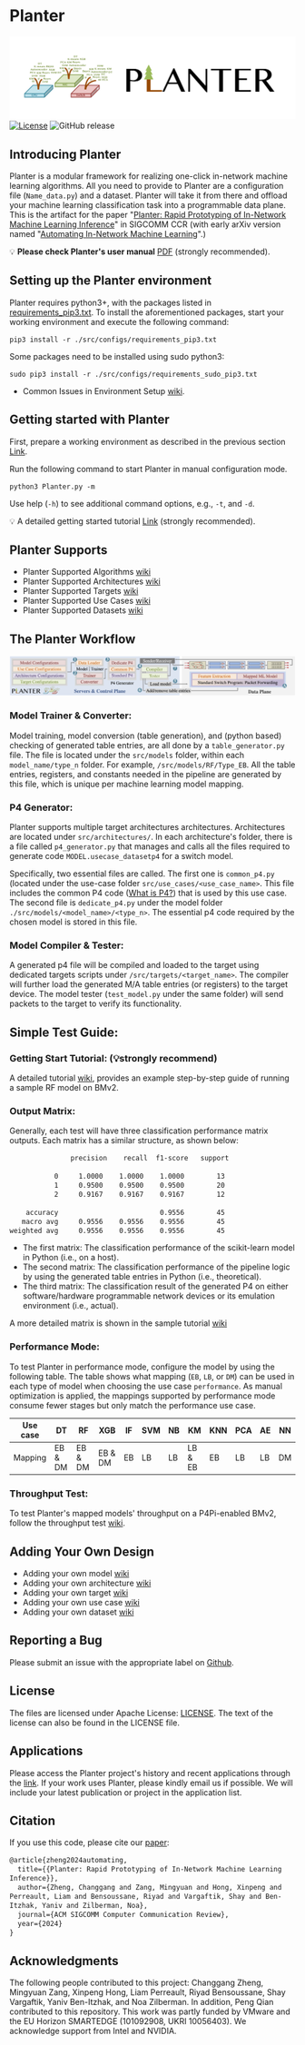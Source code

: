# Planter
![Planter Logo](src/images/logo.png)
[![License](https://img.shields.io/badge/License-Apache%202.0-blue.svg)](https://opensource.org/licenses/Apache-2.0)
![GitHub release](https://img.shields.io/badge/release%20tag-v0.1.0-orange)

## Introducing Planter
Planter is a modular framework for realizing one-click in-network machine learning algorithms. All you need to provide to Planter are a configuration file (```Name_data.py```) and a dataset. Planter will take it from there and offload your machine learning classification task into a programmable data plane. This is the artifact for the paper "[Planter: Rapid Prototyping of In-Network Machine Learning Inference](https://eng.ox.ac.uk/media/zetja3ek/zheng24planter.pdf)" in SIGCOMM CCR (with early arXiv version named "[Automating In-Network Machine Learning](https://arxiv.org/pdf/2205.08824.pdf)".) 

💡 **Please check Planter's user manual** [PDF](./Docs/Planter_User_Document_v0.1.0.pdf) (strongly recommended). 

## Setting up the Planter environment <span id = "environment"></span>

Planter requires python3+, with the packages listed in [requirements_pip3.txt](./src/configs/requirements_pip3.txt). To install the aforementioned packages, start your working environment and execute the following command:

```
pip3 install -r ./src/configs/requirements_pip3.txt
``` 
Some packages need to be installed using sudo python3:

```
sudo pip3 install -r ./src/configs/requirements_sudo_pip3.txt
``` 
- Common Issues in Environment Setup [wiki](./src/help/Common_Issues/Envronment_Issues.md).

## Getting started with Planter

First, prepare a working environment as described in the previous section [Link](#environment). 

Run the following command to start Planter in manual configuration mode. 

```
python3 Planter.py -m
``` 

Use help (```-h```) to see additional command options, e.g., ```-t```, and ```-d```. 

💡 A detailed getting started tutorial [Link](./src/help/Sample_Tutorial/Planter_Tutorial.md) (strongly recommended). 


## Planter Supports

- Planter Supported Algorithms [wiki](./src/help/Planter_Supports/Planter_Supported_Algorithms.md)
- Planter Supported Architectures [wiki](./src/help/Planter_Supports/Planter_Supported_Architectures.md)
- Planter Supported Targets [wiki](./src/help/Planter_Supports/Planter_Supported_Targets.md)
- Planter Supported Use Cases [wiki](./src/help/Planter_Supports/Planter_Supported_Use_Cases.md)
- Planter Supported Datasets [wiki](./src/help/Planter_Supports/Planter_Supported_Datasets.md)

## The Planter Workflow
![Planter Framework](src/images/framework.png)
### Model Trainer & Converter:

Model training, model conversion (table generation), and (python based) checking of generated table entries, are all done by a ```table_generator.py``` file. The file is located under the ```src/models``` folder, within each ```model_name/type_n``` folder. For example, ```/src/models/RF/Type_EB```. All the table entries, registers, and constants needed in the pipeline are generated by this file, which is unique per machine learning model mapping.

### P4 Generator:
Planter supports multiple target architectures architectures. Architectures are located under ```src/architectures/```. In each architecture's folder, there is a file called ```p4_generator.py```  that manages and calls all the files required to generate code ```MODEL.usecase_datasetp4``` for a switch model.

Specifically, two essential files are called. The first one is ```common_p4.py``` (located under the use-case folder ```src/use_cases/<use_case_name>```. 
This file includes the common P4 code ([What is P4?](https://p4.org/)) that is used by this use case. 
The second file is ```dedicate_p4.py``` under the model folder ```./src/models/<model_name>/<type_n>```. 
The essential p4 code required by the chosen model is stored in this file.

### Model Compiler & Tester:
A generated p4 file will be compiled and loaded to the target using dedicated targets scripts under ```/src/targets/<target_name>```. The compiler will further load the generated M/A table entries (or registers) to the target device. The model tester (```test_model.py``` under the same folder) will send packets to the target to verify its functionality.



## Simple Test Guide:
### Getting Start Tutorial: (💡strongly recommend) 
A detailed tutorial [wiki](./src/help/Sample_Tutorial/Planter_Tutorial.md), provides an example step-by-step guide of running a sample RF model on BMv2.
### Output Matrix: 
Generally, each test will have three classification performance matrix outputs. Each matrix has a similar structure, as shown below:
```  
               precision    recall  f1-score   support
 
           0     1.0000    1.0000    1.0000        13
           1     0.9500    0.9500    0.9500        20
           2     0.9167    0.9167    0.9167        12

    accuracy                         0.9556        45
   macro avg     0.9556    0.9556    0.9556        45
weighted avg     0.9556    0.9556    0.9556        45
```
- The first matrix: The classification performance of the scikit-learn model in Python (i.e., on a host).
- The second matrix: The classification performance of the pipeline logic by using the generated table entries in Python (i.e., theoretical).
- The third matrix: The classification result of the generated P4 on either software/hardware programmable network devices or its emulation environment (i.e., actual).

A more detailed matrix is shown in the sample tutorial [wiki](./src/help/Sample_Tutorial/Planter_Tutorial.md)
### Performance Mode: 
To test Planter in performance mode, configure the model by using the following table. The table shows what mapping (```EB```, ```LB```, or ```DM```) can be used in each type of model when choosing the use case ```performance```. As manual optimization is applied, the mappings supported by performance mode consume fewer stages but only match the performance use case. 

| Use case  | DT      | RF      | XGB     | IF | SVM | NB    | KM      | KNN | PCA | AE   | NN  |
|-----------|---------|---------|---------|----|-----|-------|---------|-----|-----|------|-----|
| Mapping   | EB & DM | EB & DM | EB & DM | EB | LB  | LB    | LB & EB | EB  | LB  | LB   | DM  |
### Throughput Test: 
To test Planter's mapped models' throughput on a P4Pi-enabled BMv2, follow the throughput test [wiki](./src/help/Throughput_Test/Planter_throughput_test_P4Pi-BMv2.md).

## Adding Your Own Design
- Adding your own model [wiki](./src/help/Adding_Your_Own_Design/Adding_model.md)
- Adding your own architecture [wiki](./src/help/Adding_Your_Own_Design/Adding_architecture.md)
- Adding your own target [wiki](./src/help/Adding_Your_Own_Design/Adding_target.md)
- Adding your own use case [wiki](./src/help/Adding_Your_Own_Design/Adding_use_case.md)
- Adding your own dataset [wiki](./src/help/Adding_Your_Own_Design/Adding_dataset.md)


## Reporting a Bug
Please submit an issue with the appropriate label on [Github](../../issues).

## License

The files are licensed under Apache License: [LICENSE](./LICENSE). The text of the license can also be found in the LICENSE file.

## Applications
Please access the Planter project's history and recent applications through the [link](./Docs/Projects.md). If your work uses Planter, please kindly email us if possible. We will include your latest publication or project in the application list.

## Citation
If you use this code, please cite our [paper](https://eng.ox.ac.uk/media/zetja3ek/zheng24planter.pdf):

```
@article{zheng2024automating,
  title={{Planter: Rapid Prototyping of In-Network Machine Learning Inference}},
  author={Zheng, Changgang and Zang, Mingyuan and Hong, Xinpeng and Perreault, Liam and Bensoussane, Riyad and Vargaftik, Shay and Ben-Itzhak, Yaniv and Zilberman, Noa},
  journal={ACM SIGCOMM Computer Communication Review},
  year={2024}
}
```


## Acknowledgments

The following people contributed to this project: Changgang Zheng, Mingyuan Zang, Xinpeng Hong, Liam Perreault, Riyad Bensoussane, Shay Vargaftik, Yaniv Ben-Itzhak, and Noa Zilberman. In addition, Peng Qian contributed to this repository. This work was partly funded by VMware and the EU Horizon SMARTEDGE (101092908, UKRI 10056403). We acknowledge support from Intel and NVIDIA. 
